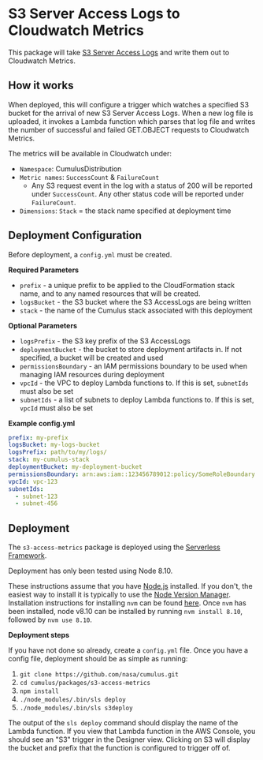 # S3 Server Access Logs to Cloudwatch Metrics

This package will take
[S3 Server Access Logs](https://docs.aws.amazon.com/AmazonS3/latest/dev/ServerLogs.html)
and write them out to Cloudwatch Metrics.

## How it works

When deployed, this will configure a trigger which watches a specified S3 bucket
for the arrival of new S3 Server Access Logs. When a new log file is uploaded,
it invokes a Lambda function which parses that log file and writes the number of
successful and failed GET.OBJECT requests to Cloudwatch Metrics.

The metrics will be available in Cloudwatch under:

* `Namespace`: CumulusDistribution
* `Metric names`: `SuccessCount` & `FailureCount`
  * Any S3 request event in the log with a status of 200 will be reported under
    `SuccessCount`. Any other status code will be reported under `FailureCount`.
* `Dimensions`: `Stack` = the stack name specified at deployment time

## Deployment Configuration

Before deployment, a `config.yml` must be created.

**Required Parameters**

* `prefix` - a unique prefix to be applied to the CloudFormation stack name, and
  to any named resources that will be created.
* `logsBucket` - the S3 bucket where the S3 AccessLogs are being written
* `stack` - the name of the Cumulus stack associated with this deployment

**Optional Parameters**

* `logsPrefix` - the S3 key prefix of the S3 AccessLogs
* `deploymentBucket` - the bucket to store deployment artifacts in. If not
  specified, a bucket will be created and used
* `permissionsBoundary` - an IAM permissions boundary to be used when managing
  IAM resources during deployment
* `vpcId` - the VPC to deploy Lambda functions to. If this is set, `subnetIds`
  must also be set
* `subnetIds` - a list of subnets to deploy Lambda functions to. If this is set,
  `vpcId` must also be set

**Example config.yml**

```yaml
prefix: my-prefix
logsBucket: my-logs-bucket
logsPrefix: path/to/my/logs/
stack: my-cumulus-stack
deploymentBucket: my-deployment-bucket
permissionsBoundary: arn:aws:iam::123456789012:policy/SomeRoleBoundary
vpcId: vpc-123
subnetIds:
  - subnet-123
  - subnet-456
```

## Deployment

The `s3-access-metrics` package is deployed using the
[Serverless Framework](https://serverless.com/framework/docs/providers/aws/guide/).

Deployment has only been tested using Node 8.10.

These instructions assume that you have [Node.js](https://nodejs.org/)
installed. If you don't, the easiest way to install it is typically to use the [Node Version Manager](https://github.com/nvm-sh/nvm).
Installation instructions for installing `nvm` can be found [here](https://github.com/nvm-sh/nvm#installation-and-update).
Once `nvm` has been installed, node v8.10 can be installed by running
`nvm install 8.10`, followed by `nvm use 8.10`.

**Deployment steps**

If you have not done so already, create a `config.yml` file. Once you have a
config file, deployment should be as simple as running:

1. `git clone https://github.com/nasa/cumulus.git`
1. `cd cumulus/packages/s3-access-metrics`
1. `npm install`
1. `./node_modules/.bin/sls deploy`
1. `./node_modules/.bin/sls s3deploy`

The output of the `sls deploy` command should display the name of the Lambda
function. If you view that Lambda function in the AWS Console, you should see an
"S3" trigger in the Designer view. Clicking on S3 will display the bucket and
prefix that the function is configured to trigger off of.
